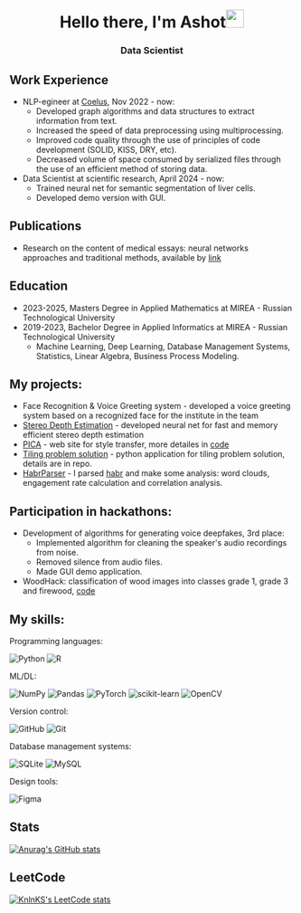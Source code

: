<h1 align="center">Hello there, I'm Ashot<img src="https://github.com/blackcater/blackcater/raw/main/images/Hi.gif" height="32"/></h1>
<h3 align="center">Data Scientist</h3>

## Work Experience
- NLP-egineer at [Coelus](https://coelus.ru/), Nov 2022 - now:
   - Developed graph algorithms and data structures to extract information from text.
   - Increased the speed of data preprocessing using multiprocessing.
   - Improved code quality through the use of principles of code development (SOLID, KISS, DRY, etc).
   - Decreased volume of space consumed by serialized files through the use of an efficient method of storing data.
- Data Scientist at scientific research, April 2024 - now:
  - Trained neural net for semantic segmentation of liver cells.
  - Developed demo version with GUI.
 
## Publications
- Research on the content of medical essays: neural networks approaches and traditional methods, available by [link](https://applied-research.ru/ru/article/view?id=13640)
 
## Education
- 2023-2025, Masters Degree in Applied Mathematics at MIREA - Russian Technological University
- 2019-2023, Bachelor Degree in Applied Informatics at MIREA - Russian Technological University
  - Machine Learning, Deep Learning, Database Management Systems, Statistics, Linear Algebra, Business Process Modeling.  

## My projects:
- Face Recognition & Voice Greeting system - developed a voice greeting system based on a recognized face for the institute in the team  
- [Stereo Depth Estimation](https://github.com/MelikbekyanAshot/stereo-depth-estimation) - developed neural net for fast and memory efficient stereo depth estimation
- [PICA](https://share.streamlit.io/melikbekyanashot/pica/main/main_app.py) - web site for style transfer, more detailes in [code](https://github.com/MelikbekyanAshot/PICA)
- [Tiling problem solution](https://github.com/MelikbekyanAshot/CoelusTestTask) - python application for tiling problem solution, details are in repo.
- [HabrParser](https://github.com/MelikbekyanAshot/Data-Science/tree/main/Habr%20Parser) - I parsed [habr](https://habr.com/ru/all/) and make some analysis: word clouds, engagement rate calculation and correlation analysis.

## Participation in hackathons:
- Development of algorithms for generating voice deepfakes, 3rd place:
  - Implemented algorithm for cleaning the speaker's audio recordings from noise.
  - Removed silence from audio files.
  - Made GUI demo application. 
- WoodHack: classification of wood images into classes grade 1, grade 3 and firewood, [code](https://github.com/MelikbekyanAshot/wood-classification/tree/main)

## My skills:
Programming languages:

![Python](https://img.shields.io/badge/python-3670A0?style=for-the-badge&logo=python&logoColor=ffdd54)
![R](https://img.shields.io/badge/r-%23276DC3.svg?style=for-the-badge&logo=r&logoColor=white)

ML/DL:

![NumPy](https://img.shields.io/badge/numpy-%23013243.svg?style=for-the-badge&logo=numpy&logoColor=white)
![Pandas](https://img.shields.io/badge/pandas-%23150458.svg?style=for-the-badge&logo=pandas&logoColor=white)
![PyTorch](https://img.shields.io/badge/PyTorch-%23EE4C2C.svg?style=for-the-badge&logo=PyTorch&logoColor=white)
![scikit-learn](https://img.shields.io/badge/scikit--learn-%23F7931E.svg?style=for-the-badge&logo=scikit-learn&logoColor=white)
![OpenCV](https://img.shields.io/badge/opencv-%23white.svg?style=for-the-badge&logo=opencv&logoColor=white)

Version control:

![GitHub](https://img.shields.io/badge/github-%23121011.svg?style=for-the-badge&logo=github&logoColor=white)
![Git](https://img.shields.io/badge/git-%23F05033.svg?style=for-the-badge&logo=git&logoColor=white)

Database management systems:

![SQLite](https://img.shields.io/badge/sqlite-%2307405e.svg?style=for-the-badge&logo=sqlite&logoColor=white)
![MySQL](https://img.shields.io/badge/mysql-%2300f.svg?style=for-the-badge&logo=mysql&logoColor=white)

Design tools:

![Figma](https://img.shields.io/badge/figma-%23F24E1E.svg?style=for-the-badge&logo=figma&logoColor=white)

## Stats
[![Anurag's GitHub stats](https://github-readme-stats.vercel.app/api?username=MelikbekyanAshot)](https://github.com/anuraghazra/github-readme-stats)

## LeetCode
[![KnlnKS's LeetCode stats](https://leetcode-stats-six.vercel.app/api?username=MelikbekyanAshot)](https://github.com/KnlnKS/leetcode-stats)

